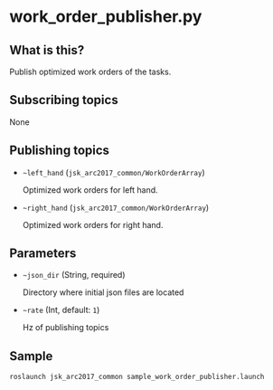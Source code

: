 # work\_order\_publisher.py

## What is this?

Publish optimized work orders of the tasks.


## Subscribing topics

None

## Publishing topics

- `~left_hand` (`jsk_arc2017_common/WorkOrderArray`)

  Optimized work orders for left hand.

- `~right_hand` (`jsk_arc2017_common/WorkOrderArray`)

  Optimized work orders for right hand.


## Parameters

- `~json_dir` (String, required)

  Directory where initial json files are located

- `~rate` (Int, default: `1`)

  Hz of publishing topics

## Sample

```bash
roslaunch jsk_arc2017_common sample_work_order_publisher.launch
```
